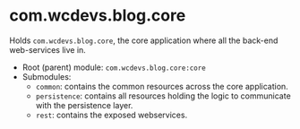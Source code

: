 # com.wcdevs.blog.core

Holds `com.wcdevs.blog.core`, the core application where all the back-end web-services live in.

- Root (parent) module: `com.wcdevs.blog.core:core`
- Submodules:
  * `common`: contains the common resources across the core application.
  * `persistence`: contains all resources holding the logic to communicate with the persistence layer.
  * `rest`: contains the exposed webservices.
